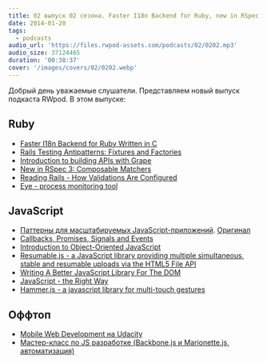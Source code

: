```yaml
---
title: 02 выпуск 02 сезона. Faster I18n Backend for Ruby, new in RSpec 3, Eye, Resumable.js, Hammer.js и прочее
date: 2014-01-20
tags:
  - podcasts
audio_url: 'https://files.rwpod-assets.com/podcasts/02/0202.mp3'
audio_size: 37124465
duration: '00:38:37'
cover: '/images/covers/02/0202.webp'
---
```


Добрый день уважаемые слушатели. Представляем новый выпуск подкаста RWpod. В этом выпуске:

## Ruby

- [Faster I18n Backend for Ruby Written in C](http://instructure.github.io/blog/2014/01/07/faster-ruby-i18n-backend-written-in-c/)
- [Rails Testing Antipatterns: Fixtures and Factories](https://semaphoreapp.com/blog/2014/01/14/rails-testing-antipatterns-fixtures-and-factories.html)
- [Introduction to building APIs with Grape](http://codetunes.com/2014/introduction-to-building-apis-with-grape/)
- [New in RSpec 3: Composable Matchers](http://myronmars.to/n/dev-blog/2014/01/new-in-rspec-3-composable-matchers)
- [Reading Rails - How Validations Are Configured](http://monkeyandcrow.com/blog/reading_rails_validations/)
- [Eye - process monitoring tool](https://github.com/kostya/eye)

## JavaScript

- [Паттерны для масштабируемых JavaScript-приложений](http://largescalejs.ru/). [Оригинал](http://addyosmani.com/largescalejavascript/)
- [Callbacks, Promises, Signals and Events](http://blog.millermedeiros.com/callbacks-promises-signals-and-events/)
- [Introduction to Object-Oriented JavaScript](https://developer.mozilla.org/en-US/docs/Web/JavaScript/Introduction_to_Object-Oriented_JavaScript)
- [Resumable.js - a JavaScript library providing multiple simultaneous, stable and resumable uploads via the HTML5 File API](http://resumablejs.com/)
- [Writing A Better JavaScript Library For The DOM](http://www.responsivejavascript.com/)
- [JavaScript - the Right Way](http://jstherightway.org/)
- [Hammer.js - a javascript library for multi-touch gestures](http://eightmedia.github.io/hammer.js/)

## Оффтоп

- [Mobile Web Development на Udacity](https://www.udacity.com/course/cs256)
- [Мастер-класс по JS разработке (Backbone.js и Marionette.js, автоматизация)](http://www.smartme.com.ua/workshops/razrabotka-veb-prilozheniy-s-ispolzovaniem-coffeescript-i-backbonejs-0)
